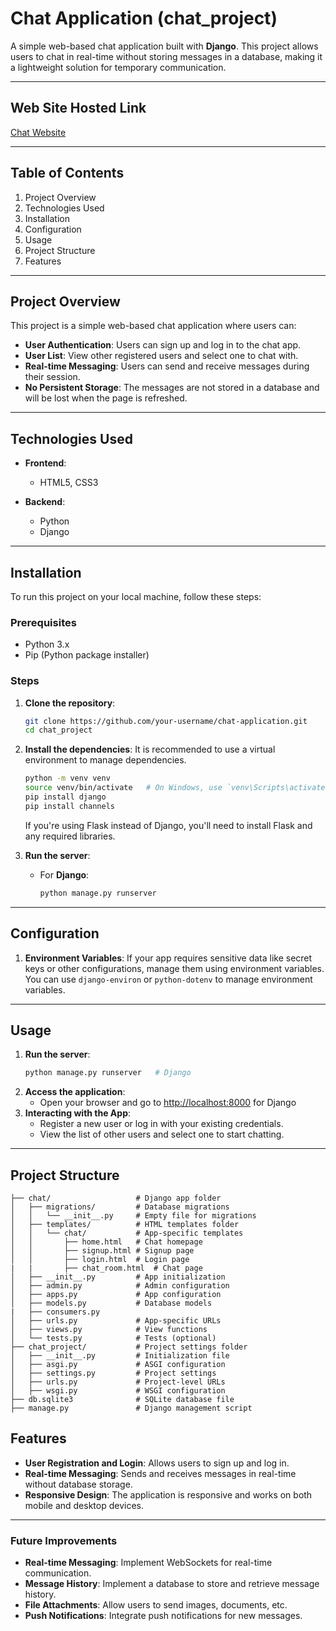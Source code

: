# Chat Application (chat_project)

A simple web-based chat application built with **Django**. This project allows users to chat in real-time without storing messages in a database, making it a lightweight solution for temporary communication.

---

## Web Site Hosted Link

[Chat Website](https://yoganand.pythonanywhere.com/)

---
## Table of Contents

1. Project Overview
2. Technologies Used
3. Installation
4. Configuration
5. Usage
6. Project Structure
7. Features



---

## Project Overview

This project is a simple web-based chat application where users can:

- **User Authentication**: Users can sign up and log in to the chat app.
- **User List**: View other registered users and select one to chat with.
- **Real-time Messaging**: Users can send and receive messages during their session.
- **No Persistent Storage**: The messages are not stored in a database and will be lost when the page is refreshed.

---

## Technologies Used

- **Frontend**:
  - HTML5, CSS3

- **Backend**:
  - Python
  - Django

---

## Installation

To run this project on your local machine, follow these steps:

### Prerequisites

- Python 3.x
- Pip (Python package installer)

### Steps

1. **Clone the repository**:
   ```bash
   git clone https://github.com/your-username/chat-application.git
   cd chat_project
   ```

2. **Install the dependencies**:
   It is recommended to use a virtual environment to manage dependencies.
   ```bash
   python -m venv venv
   source venv/bin/activate   # On Windows, use `venv\Scripts\activate`
   pip install django
   pip install channels

   ```

   If you're using Flask instead of Django, you'll need to install Flask and any required libraries.

3. **Run the server**:

   - For **Django**:
     ```bash
     python manage.py runserver
     ```

---

## Configuration

1. **Environment Variables**:
   If your app requires sensitive data like secret keys or other configurations, manage them using environment variables. You can use `django-environ` or `python-dotenv` to manage environment variables.

---

## Usage

1. **Run the server**:
   ```bash
   python manage.py runserver   # Django

2. **Access the application**:
   - Open your browser and go to [http://localhost:8000](http://localhost:8000) for Django
3. **Interacting with the App**:
   - Register a new user or log in with your existing credentials.
   - View the list of other users and select one to start chatting.

---

## Project Structure
```chat_project/               # Main project folder
├── chat/                   # Django app folder
│   ├── migrations/         # Database migrations
│   │   └── __init__.py     # Empty file for migrations
│   ├── templates/          # HTML templates folder
│   │   └── chat/           # App-specific templates
│   │       ├── home.html   # Chat homepage
│   │       ├── signup.html # Signup page
│   │       ├── login.html  # Login page
|   |       ├── chat_room.html  # Chat page
│   ├── __init__.py         # App initialization
│   ├── admin.py            # Admin configuration
│   ├── apps.py             # App configuration
│   ├── models.py           # Database models
|   ├── consumers.py
│   ├── urls.py             # App-specific URLs
│   ├── views.py            # View functions
│   └── tests.py            # Tests (optional)
├── chat_project/           # Project settings folder
│   ├── __init__.py         # Initialization file
│   ├── asgi.py             # ASGI configuration
│   ├── settings.py         # Project settings
│   ├── urls.py             # Project-level URLs
│   ├── wsgi.py             # WSGI configuration
├── db.sqlite3              # SQLite database file
├── manage.py               # Django management script
```

## Features

- **User Registration and Login**: Allows users to sign up and log in.
- **Real-time Messaging**: Sends and receives messages in real-time without database storage.
- **Responsive Design**: The application is responsive and works on both mobile and desktop devices.

---


### Future Improvements

- **Real-time Messaging**: Implement WebSockets for real-time communication.
- **Message History**: Implement a database to store and retrieve message history.
- **File Attachments**: Allow users to send images, documents, etc.
- **Push Notifications**: Integrate push notifications for new messages.
